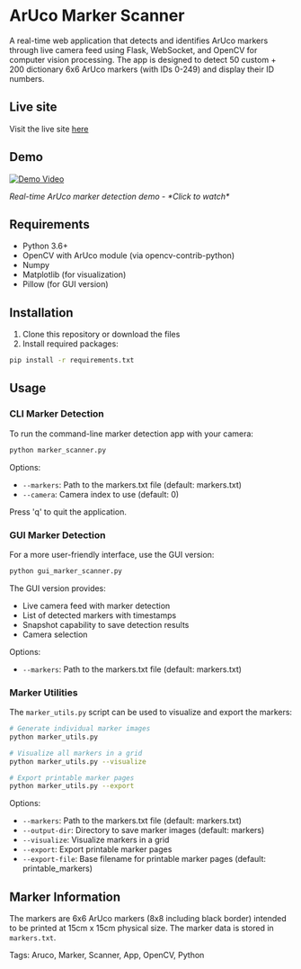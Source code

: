 # ArUco Marker Scanner

A real-time web application that detects and identifies ArUco markers through live camera feed using Flask, WebSocket, and OpenCV for computer vision processing. The app is designed to detect 50 custom + 200 dictionary 6x6 ArUco markers (with IDs 0-249) and display their ID numbers.

## Live site

Visit the live site [here](https://arucoscanner.onrender.com/)

## Demo

[![Demo Video](https://img.youtube.com/vi/jOH16TEf3Po/maxresdefault.jpg)](http://youtube.com/shorts/jOH16TEf3Po)

*Real-time ArUco marker detection demo - \*Click to watch\**

## Requirements

- Python 3.6+
- OpenCV with ArUco module (via opencv-contrib-python)
- Numpy
- Matplotlib (for visualization)
- Pillow (for GUI version)

## Installation

1. Clone this repository or download the files
2. Install required packages:

```bash
pip install -r requirements.txt
```

## Usage

### CLI Marker Detection

To run the command-line marker detection app with your camera:

```bash
python marker_scanner.py
```

Options:
- `--markers`: Path to the markers.txt file (default: markers.txt)
- `--camera`: Camera index to use (default: 0)

Press 'q' to quit the application.

### GUI Marker Detection

For a more user-friendly interface, use the GUI version:

```bash
python gui_marker_scanner.py
```

The GUI version provides:
- Live camera feed with marker detection
- List of detected markers with timestamps
- Snapshot capability to save detection results
- Camera selection

Options:
- `--markers`: Path to the markers.txt file (default: markers.txt)

### Marker Utilities

The `marker_utils.py` script can be used to visualize and export the markers:

```bash
# Generate individual marker images
python marker_utils.py

# Visualize all markers in a grid
python marker_utils.py --visualize

# Export printable marker pages
python marker_utils.py --export
```

Options:
- `--markers`: Path to the markers.txt file (default: markers.txt)
- `--output-dir`: Directory to save marker images (default: markers)
- `--visualize`: Visualize markers in a grid
- `--export`: Export printable marker pages
- `--export-file`: Base filename for printable marker pages (default: printable_markers)

## Marker Information

The markers are 6x6 ArUco markers (8x8 including black border) intended to be printed at 15cm x 15cm physical size. The marker data is stored in `markers.txt`.

Tags: Aruco, Marker, Scanner, App, OpenCV, Python
